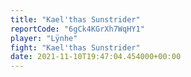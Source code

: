```yaml
---
title: "Kael'thas Sunstrider"
reportCode: "6gCk4KGrXh7WqHY1"
player: "Lÿnhe"
fight: "Kael'thas Sunstrider"
date: 2021-11-10T19:47:04.454000+00:00
---
```


